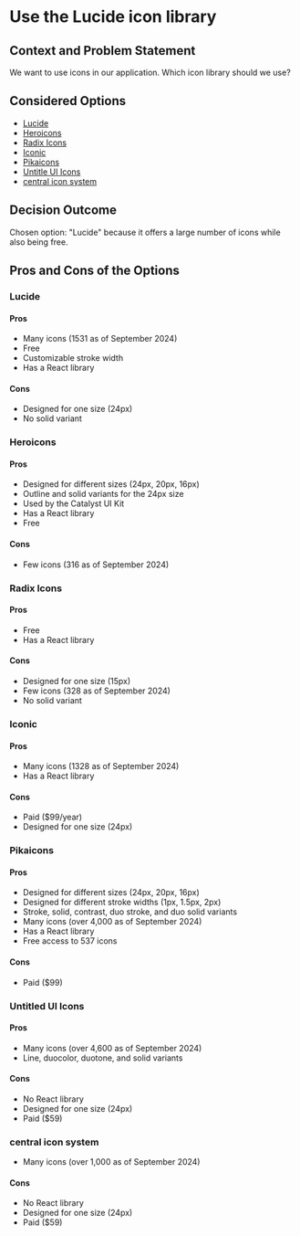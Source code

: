 # Use the Lucide icon library

## Context and Problem Statement

We want to use icons in our application. Which icon library should we use?

## Considered Options

- [Lucide](https://lucide.dev/)
- [Heroicons](https://heroicons.com/)
- [Radix Icons](https://www.radix-ui.com/icons)
- [Iconic](https://iconic.app/)
- [Pikaicons](https://pikaicons.com/)
- [Untitle UI Icons](https://untitledicons.com/)
- [central icon system](https://iconists.co/central)

## Decision Outcome

Chosen option: "Lucide" because it offers a large number of icons while also being free.

## Pros and Cons of the Options

### Lucide

#### Pros

- Many icons (1531 as of September 2024)
- Free
- Customizable stroke width
- Has a React library

#### Cons

- Designed for one size (24px)
- No solid variant

### Heroicons

#### Pros

- Designed for different sizes (24px, 20px, 16px)
- Outline and solid variants for the 24px size
- Used by the Catalyst UI Kit
- Has a React library
- Free

#### Cons

- Few icons (316 as of September 2024)

### Radix Icons

#### Pros

- Free
- Has a React library

#### Cons

- Designed for one size (15px)
- Few icons (328 as of September 2024)
- No solid variant

### Iconic

#### Pros

- Many icons (1328 as of September 2024)
- Has a React library

#### Cons

- Paid ($99/year)
- Designed for one size (24px)

### Pikaicons

#### Pros

- Designed for different sizes (24px, 20px, 16px)
- Designed for different stroke widths (1px, 1.5px, 2px)
- Stroke, solid, contrast, duo stroke, and duo solid variants
- Many icons (over 4,000 as of September 2024)
- Has a React library
- Free access to 537 icons

#### Cons

- Paid ($99)

### Untitled UI Icons

#### Pros

- Many icons (over 4,600 as of September 2024)
- Line, duocolor, duotone, and solid variants

#### Cons

- No React library
- Designed for one size (24px)
- Paid ($59)

### central icon system

- Many icons (over 1,000 as of September 2024)

#### Cons

- No React library
- Designed for one size (24px)
- Paid ($59)

